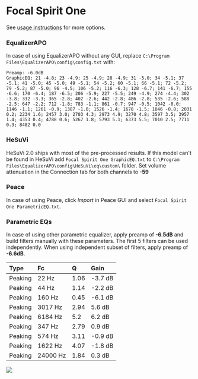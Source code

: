 # Focal Spirit One
See [usage instructions](https://github.com/jaakkopasanen/AutoEq#usage) for more options.

### EqualizerAPO
In case of using EqualizerAPO without any GUI, replace `C:\Program Files\EqualizerAPO\config\config.txt`
with:
```
Preamp: -6.0dB
GraphicEQ: 21 -4.8; 23 -4.9; 25 -4.9; 28 -4.9; 31 -5.0; 34 -5.1; 37 -5.1; 41 -5.0; 45 -5.0; 49 -5.1; 54 -5.2; 60 -5.1; 66 -5.1; 72 -5.2; 79 -5.2; 87 -5.0; 96 -4.5; 106 -5.2; 116 -6.3; 128 -6.7; 141 -6.7; 155 -6.6; 170 -6.4; 187 -6.5; 206 -5.9; 227 -5.5; 249 -4.9; 274 -4.4; 302 -3.8; 332 -3.3; 365 -2.8; 402 -2.6; 442 -2.8; 486 -2.8; 535 -2.6; 588 -2.5; 647 -2.2; 712 -1.8; 783 -1.1; 861 -0.7; 947 -0.5; 1042 -0.0; 1146 -1.1; 1261 -0.9; 1387 -1.0; 1526 -1.4; 1678 -1.5; 1846 -0.8; 2031 0.2; 2234 1.6; 2457 3.0; 2703 4.3; 2973 4.9; 3270 4.8; 3597 3.5; 3957 1.4; 4353 0.4; 4788 0.6; 5267 1.8; 5793 5.1; 6373 5.5; 7010 2.5; 7711 0.3; 8482 0.0
```

### HeSuVi
HeSuVi 2.0 ships with most of the pre-processed results. If this model can't be found in HeSuVi add
`Focal Spirit One GraphicEQ.txt` to `C:\Program Files\EqualizerAPO\config\HeSuVi\eq\custom\` folder.
Set volume attenuation in the Connection tab for both channels to **-59**

### Peace
In case of using Peace, click *Import* in Peace GUI and select `Focal Spirit One ParametricEQ.txt`.

### Parametric EQs
In case of using other parametric equalizer, apply preamp of **-6.5dB** and build filters manually
with these parameters. The first 5 filters can be used independently.
When using independent subset of filters, apply preamp of **-6.6dB**.

| Type    | Fc       |    Q | Gain    |
|:--------|:---------|:-----|:--------|
| Peaking | 22 Hz    | 1.06 | -3.7 dB |
| Peaking | 44 Hz    | 1.14 | -2.2 dB |
| Peaking | 160 Hz   | 0.45 | -6.1 dB |
| Peaking | 3017 Hz  | 2.94 | 5.6 dB  |
| Peaking | 6184 Hz  | 5.2  | 6.2 dB  |
| Peaking | 347 Hz   | 2.79 | 0.9 dB  |
| Peaking | 574 Hz   | 3.11 | -0.9 dB |
| Peaking | 1622 Hz  | 4.07 | -1.8 dB |
| Peaking | 24000 Hz | 1.84 | 0.3 dB  |

![](https://raw.githubusercontent.com/jaakkopasanen/AutoEq/master/results/headphonecom/sbaf-serious/Focal%20Spirit%20One/Focal%20Spirit%20One.png)